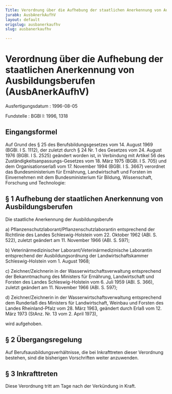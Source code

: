 ```yaml
---
Title: Verordnung über die Aufhebung der staatlichen Anerkennung von Ausbildungsberufen
jurabk: AusbAnerkAufhV
layout: default
origslug: ausbanerkaufhv
slug: ausbanerkaufhv

---
```


# Verordnung über die Aufhebung der staatlichen Anerkennung von Ausbildungsberufen (AusbAnerkAufhV)

Ausfertigungsdatum
:   1996-08-05

Fundstelle
:   BGBl I: 1996, 1318



## Eingangsformel

Auf Grund des § 25 des Berufsbildungsgesetzes vom 14. August 1969 (BGBl. I S. 1112), der zuletzt durch § 24 Nr. 1 des Gesetzes vom 24. August 1976 (BGBl. I S. 2525) geändert worden ist, in Verbindung mit Artikel 56 des Zuständigkeitsanpassungs-Gesetzes vom 18. März 1975 (BGBl. I S. 705) und dem Organisationserlaß vom 17. November 1994 (BGBl. I S. 3667) verordnet das Bundesministerium für Ernährung, Landwirtschaft und Forsten im Einvernehmen mit dem Bundesministerium für Bildung, Wissenschaft, Forschung und Technologie:


## § 1 Aufhebung der staatlichen Anerkennung von Ausbildungsberufen

Die staatliche Anerkennung der Ausbildungsberufe

a)  Pflanzenschutzlaborant/Pflanzenschutzlaborantin entsprechend der Richtlinie des Landes Schleswig-Holstein vom 22. Oktober 1962 (ABl. S. 522), zuletzt geändert am 11. November 1966 (ABl. S. 597);


b)  Veterinärmedizinischer Laborant/Veterinärmedizinische Laborantin entsprechend der Ausbildungsordnung der Landwirtschaftskammer Schleswig-Holstein vom 1. August 1968;


c)  Zeichner/Zeichnerin in der Wasserwirtschaftsverwaltung entsprechend der Bekanntmachung des Ministers für Ernährung, Landwirtschaft und Forsten des Landes Schleswig-Holstein vom 6. Juli 1959 (ABl. S. 366), zuletzt geändert am 11. November 1966 (ABl. S. 597);


d)  Zeichner/Zeichnerin in der Wasserwirtschaftsverwaltung entsprechend dem Runderlaß des Ministers für Landwirtschaft, Weinbau und Forsten des Landes Rheinland-Pfalz vom 28. März 1963, geändert durch Erlaß vom 12. März 1973 (StAnz. Nr. 13 vom 2. April 1973),



wird aufgehoben.


## § 2 Übergangsregelung

Auf Berufsausbildungsverhältnisse, die bei Inkrafttreten dieser Verordnung bestehen, sind die bisherigen Vorschriften weiter anzuwenden.


## § 3 Inkrafttreten

Diese Verordnung tritt am Tage nach der Verkündung in Kraft.


